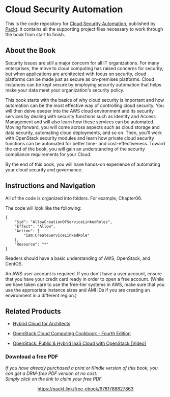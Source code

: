 # Cloud Security Automation
This is the code repository for [Cloud Security Automation](https://www.packtpub.com/networking-and-servers/cloud-security-automation?utm_source=github&utm_medium=repository&utm_campaign=9781788627863), published by [Packt](https://www.packtpub.com/?utm_source=github). It contains all the supporting project files necessary to work through the book from start to finish.
## About the Book
Security issues are still a major concern for all IT organizations. For many enterprises, the move to cloud computing has raised concerns for security, but when applications are architected with focus on security, cloud platforms can be made just as secure as on-premises platforms. Cloud instances can be kept secure by employing security automation that helps make your data meet your organization's security policy.

This book starts with the basics of why cloud security is important and how automation can be the most effective way of controlling cloud security. You will then delve deeper into the AWS cloud environment and its security services by dealing with security functions such as Identity and Access Management and will also learn how these services can be automated. Moving forward, you will come across aspects such as cloud storage and data security, automating cloud deployments, and so on. Then, you'll work with OpenStack security modules and learn how private cloud security functions can be automated for better time- and cost-effectiveness. Toward the end of the book, you will gain an understanding of the security compliance requirements for your Cloud.

By the end of this book, you will have hands-on experience of automating your cloud security and governance.
## Instructions and Navigation
All of the code is organized into folders. For example, Chapter06.



The code will look like the following:
```
{
    "Sid": "AllowCreationOfServiceLinkedRoles",
    "Effect": "Allow",
    "Action": [
        "iam:CreateServiceLinkedRole"
    ],
    "Resource": "*"
}
```

Readers should have a basic understanding of AWS, OpenStack, and CentOS.

An AWS user account is required. If you don't have a user account, ensure that you have your credit card ready in order to open a free account. (While we have taken care to use the free-tier systems in AWS, make sure that you use the appropriate instance sizes and AMI IDs if you are creating an environment in a different region.)

## Related Products
* [Hybrid Cloud for Architects](https://www.packtpub.com/virtualization-and-cloud/hybrid-cloud-architects?utm_source=github&utm_medium=repository&utm_campaign=9781788623513)

* [OpenStack Cloud Computing Cookbook - Fourth Edition](https://www.packtpub.com/virtualization-and-cloud/openstack-cloud-computing-cookbook-fourth-edition?utm_source=github&utm_medium=repository&utm_campaign=9781788398763)

* [OpenStack: Public & Hybrid IaaS Cloud with OpenStack [Video]](https://www.packtpub.com/virtualization-and-cloud/openstack-public-hybrid-iaas-cloud-openstack?utm_source=github&utm_medium=repository&utm_campaign=9781788995689)

### Download a free PDF

 <i>If you have already purchased a print or Kindle version of this book, you can get a DRM-free PDF version at no cost.<br>Simply click on the link to claim your free PDF.</i>
<p align="center"> <a href="https://packt.link/free-ebook/9781788627863">https://packt.link/free-ebook/9781788627863 </a> </p>